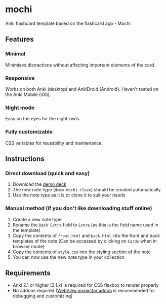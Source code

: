# mochi
Anki flashcard template based on the flashcard app - Mochi

## Features
### Minimal
Minimises distractions without affecting important elements of the card.

### Responsive
Works on both Anki (desktop) and AnkiDroid (Android).
Haven't tested on the Anki Mobile (iOS).

### Night mode
Easy on the eyes for the night-owls.

### Fully customizable
CSS variables for reusability and maintenance.

## Instructions
### Direct download (quick and easy)
1. Download the [demo deck](https://github.com/pranavdeshai23/anki-templates/blob/main/mochi/anki-mochi.apkg)
2. The new note type (`demo-mochi-cloze`) should be created automatically
3. Use the note type as it is or clone it to suit your needs

### Manual method (if you don't like downloading stuff online)
1. Create a new note type
2. Rename the `Back Extra` field to `Extra` (as this is the field name used in the template)
3. Copy the contents of `front.html` and `back.html` into the front and back templates of the note (Can be accessed by clicking on `Cards` when in browser mode)
4. Copy the contents of `style.css` into the styling section of the note
5. You can now use the new note type in your collection

## Requirements
- Anki 2.1 or higher (2.1.x) is required for CSS flexbox to render properly
- No addons required ([WebView inspector addon](https://ankiweb.net/shared/info/31746032) is recommended for debugging and customizing)
